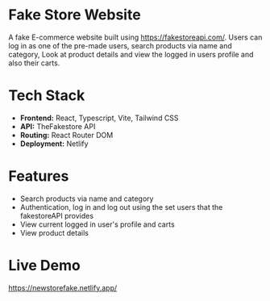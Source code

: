 # Fake Store Website
A fake E-commerce website built using https://fakestoreapi.com/. Users can log in as one of the pre-made users, search products via name and category, Look at product details and view the logged in users profile and also their carts.

# Tech Stack
- **Frontend:** React, Typescript, Vite, Tailwind CSS
- **API:** TheFakestore API
- **Routing:** React Router DOM
- **Deployment:** Netlify

# Features
- Search products via name and category
- Authentication, log in and log out using the set users that the fakestoreAPI provides
- View current logged in user's profile and carts
- View product details

# Live Demo
https://newstorefake.netlify.app/ 
